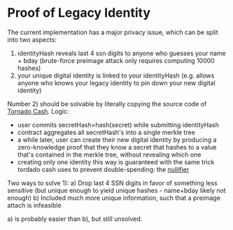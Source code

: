 # Proof of Legacy Identity

The current implementation has a major privacy issue, which can be split into two aspects: 
 1) identityHash reveals last 4 ssn digits to anyone who guesses your name + bday (brute-force preimage attack only requires computing 10000 hashes)
 2) your unique digital identity is linked to your identityHash (e.g. allows anyone who knows your legacy identity to pin down your new digital identity)

Number 2) should be solvable by literally copying the source code of [Tornado Cash](https://github.com/tornadocash). Logic: 
- user commits secretHash=hash(secret) while submitting identityHash
- contract aggregates all secretHash's into a single merkle tree
- a while later, user can create their new digital identity by producing a zero-knowledge proof that they know a secret that hashes to a value that's contained in the merkle tree, without revealing which one
- creating only one identity this way is guaranteed with the same trick tordado cash uses to prevent double-spending: the [nullifier](https://docs.tornado.cash/how-does-tornado.cash-work)

Two ways to solve 1):
 a) Drop last 4 SSN digits in favor of something less sensitive (but unique enough to yield unique hashes - name+bday likely not enough)
 b) Included much more unique information, such that a preimage attach is infeasible
 
 a) is probably easier than b), but still unsolved.
